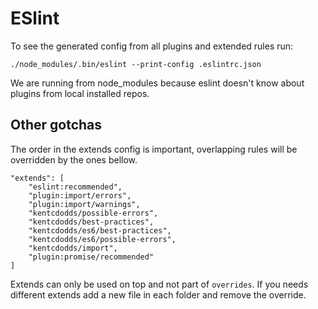 # ESlint

To see the generated config from all plugins and extended rules run:

```shell
./node_modules/.bin/eslint --print-config .eslintrc.json
```

We are running from node_modules because eslint doesn't know about plugins from local installed repos.

## Other gotchas

The order in the extends config is important, overlapping rules will be overridden by the ones bellow.

```
"extends": [
	"eslint:recommended",
	"plugin:import/errors",
	"plugin:import/warnings",
	"kentcdodds/possible-errors",
	"kentcdodds/best-practices",
	"kentcdodds/es6/best-practices",
	"kentcdodds/es6/possible-errors",
	"kentcdodds/import",
	"plugin:promise/recommended"
]
```

Extends can only be used on top and not part of `overrides`. If you needs different extends add a new file in each folder and remove the override.
